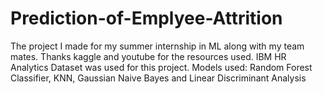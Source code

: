 # Prediction-of-Emplyee-Attrition
The project I made for my summer internship in ML along with my team mates. Thanks kaggle and youtube for the resources used.
IBM HR Analytics Dataset was used for this project.
Models used: Random Forest Classifier, KNN, Gaussian Naive Bayes and Linear Discriminant Analysis
